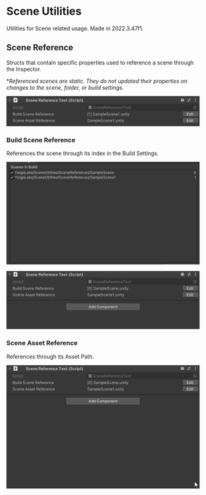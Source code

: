 # Scene Utilities

Utilities for Scene related usage. Made in 2022.3.47f1.

## Scene Reference

Structs that contain specific properties used to reference a scene through the Inspector.

**Referenced scenes are static. They do not updated their properties on changes to the scene, folder, or build settings.*

![preview](images/preview.png)

### Build Scene Reference

References the scene through its index in the Build Settings.

![buildSettings](images/buildsettings.png)

![buildSceneReference](images/scenereference_buildscenereference.gif)

### Scene Asset Reference

References through its Asset Path.

![buildSceneReference](images/scenereference_sceneassetreference.gif)
